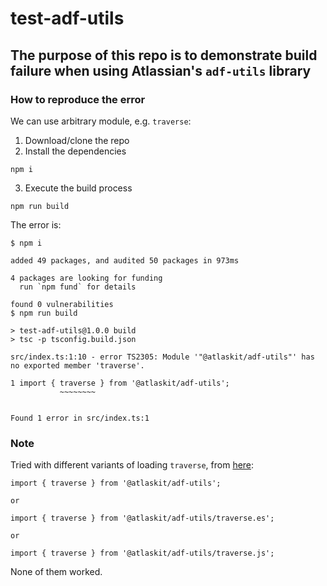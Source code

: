 # test-adf-utils

## The purpose of this repo is to demonstrate build failure when using Atlassian's `adf-utils` library

### How to reproduce the error

We can use arbitrary module, e.g. `traverse`:

1. Download/clone the repo
2. Install the dependencies

```
npm i
```

3. Execute the build process

```
npm run build
```

The error is:

```
$ npm i

added 49 packages, and audited 50 packages in 973ms

4 packages are looking for funding
  run `npm fund` for details

found 0 vulnerabilities
$ npm run build

> test-adf-utils@1.0.0 build
> tsc -p tsconfig.build.json

src/index.ts:1:10 - error TS2305: Module '"@atlaskit/adf-utils"' has no exported member 'traverse'.

1 import { traverse } from '@atlaskit/adf-utils';
           ~~~~~~~~


Found 1 error in src/index.ts:1
```


### Note

Tried with different variants of loading `traverse`, from [here](https://atlaskit.atlassian.com/packages/editor/adf-utils):

```
import { traverse } from '@atlaskit/adf-utils';

or

import { traverse } from '@atlaskit/adf-utils/traverse.es';

or

import { traverse } from '@atlaskit/adf-utils/traverse.js';
```

None of them worked.